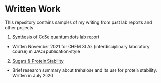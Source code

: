 # Written Work
This repository contains samples of my writing from past lab reports and other projects

1. [Synthesis of CdSe quantum dots lab report](https://github.com/entzk/Written-Work/blob/main/Uploads/Kirsten%20Entz%20QD%20Report.pdf) 
  - Written November 2021 for CHEM 3LA3 (interdisciplinary laboratory course) in JACS publication-style

2. [Sugars & Protein Stability](https://github.com/entzk/Written-Work/blob/main/Uploads/Trehalose%20vs%20Other%20Sugars%20for%20Protein%20Stability.pdf)
  - Brief research summary about trehalose and its use for protein stability. Written in July 2020

